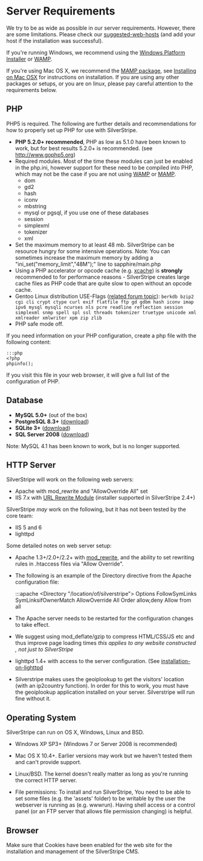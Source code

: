 # Server Requirements

We try to be as wide as possible in our server requirements.  However, there are some limitations.
Please check our [suggested-web-hosts](http://doc.silverstripe.org/suggested-web-hosts) (and add your host if the installation was successful).

If you're running Windows, we recommend using the [Windows Platform Installer](windows-pi) or
[WAMP](windows-wamp).

If you're using Mac OS X, we recommend the [MAMP package](http://www.mamp.info/en/mamp.html), see
[Installing on Mac OSX](mac-osx) for instructions on installation. If you are using any other packages or
setups, or you are on linux, please pay careful attention to the requirements below.

## PHP

PHP5 is required. The following are further details and recommendations for how to properly set up PHP for use with
SilverStripe.

*  **PHP 5.2.0+ recommended**, PHP as low as 5.1.0 have been known to work, but for best results 5.2.0+ is recommended.
(see http://www.gophp5.org)
*  Required modules. Most of the time these modules can just be enabled in the php.ini, however support for these need
to be compiled into PHP, which may not be the case if you are not using [WAMP](http://www.wampserver.com/en/) or
[MAMP](http://www.mamp.info/en/mamp.html).
    * dom
    * gd2
    * hash
    * iconv
    * mbstring
    * mysql or pgsql, if you use one of these databases
    * session
    * simplexml
    * tokenizer
    * xml
*  Set the maximum memory to at least 48 mb.  SilverStripe can be resource hungry for some intensive operations. Note:
You can sometimes increase the maximum memory by adding a "ini_set("memory_limit","48M");" line to sapphire/main.php
*  Using a PHP accelerator or opcode cache (e.g. [xcache](http://trac.lighttpd.net/xcache/)) is **strongly**
recommended to for performance reasons - SilverStripe creates large cache files as PHP code that are quite slow to open
without an opcode cache.
*  Gentoo Linux distribution USE-Flags ([related forum
topic](http://silverstripe.org/installing-silverstripe/show/281700)): `berkdb bzip2 cgi cli crypt ctype curl exif
flatfile ftp gd gdbm hash iconv imap ipv6 mysql mysqli ncurses nls pcre readline reflection session simplexml snmp spell
spl ssl threads tokenizer truetype unicode xml xmlreader xmlwriter xpm zip zlib`
*  PHP safe mode off.

If you need information on your PHP configuration, create a php file with the following content:

	:::php
	<?php
	phpinfo();


If you visit this file in your web browser, it will give a full list of the configuration of PHP.

## Database

*  **MySQL 5.0+** (out of the box)
*  **PostgreSQL 8.3+** ([download](http://www.silverstripe.org/postgresql-module/))
*  **SQLite 3+** ([download](http://silverstripe.org/sqlite-database/))
*  **SQL Server 2008** ([download](http://www.silverstripe.org/microsoft-sql-server-database))

Note: MySQL 4.1 has been known to work, but is no longer supported.

## HTTP Server

SilverStripe will work on the following web servers:

*  Apache with mod_rewrite and "AllowOverride All" set
*  IIS 7.x with [URL Rewrite Module](http://www.iis.net/expand/URLRewrite) (installer supported in SilverStripe 2.4+)

SilverStripe *may* work on the following, but it has not been tested by the core team:

*  IIS 5 and 6
*  lighttpd

Some detailed notes on web server setup:

*  Apache 1.3+/2.0+/2.2+ with [mod_rewrite](http://www.workingwith.me.uk/articles/scripting/mod_rewrite), and the
ability to set rewriting rules in .htaccess files via "Allow Override".

* The following is an example of the Directory directive from the Apache configuration file:

	:::apache
	    <Directory "/location/of/silverstripe">
	        Options FollowSymLinks SymLinksifOwnerMatch
	        AllowOverride All
	        Order allow,deny
	        Allow from all
	    </Directory>


* The Apache server needs to be restarted for the configuration changes to take effect.
* We suggest using mod_deflate/gzip to compress HTML/CSS/JS etc and thus improve page loading times *this applies to
any website constructed , not just to SilverStripe*
*  lighttpd 1.4+ with access to the server configuration. (See [installation-on-lighttpd](/topics/installation/installation-on-lighttpd)
*  Silverstripe makes uses the geoiplookup to get the visitors' location (with an ip2country function).  In order for
this to work, you must have the geoiplookup application installed on your server. Silverstripe will run fine without it.

## Operating System

SilverStripe can run on OS X, Windows, Linux and BSD.

*  Windows XP SP3+ (Windows 7 or Server 2008 is recommended)
*  Mac OS X 10.4+.  Earlier versions may work but we haven't tested them and can't provide support.
*  Linux/BSD.  The kernel doesn't really matter as long as you're running the correct HTTP server.

* File permissions: To install and run SilverStripe, You need to be able to set some files (e.g. the 'assets'
folder) to be writable by the user the webserver is running as (e.g. wwwrun). Having shell access or a control panel (or
an FTP server that allows file permission changing) is helpful.

## Browser

Make sure that Cookies have been enabled for the web site for the installation and management of the SilverStripe CMS.
